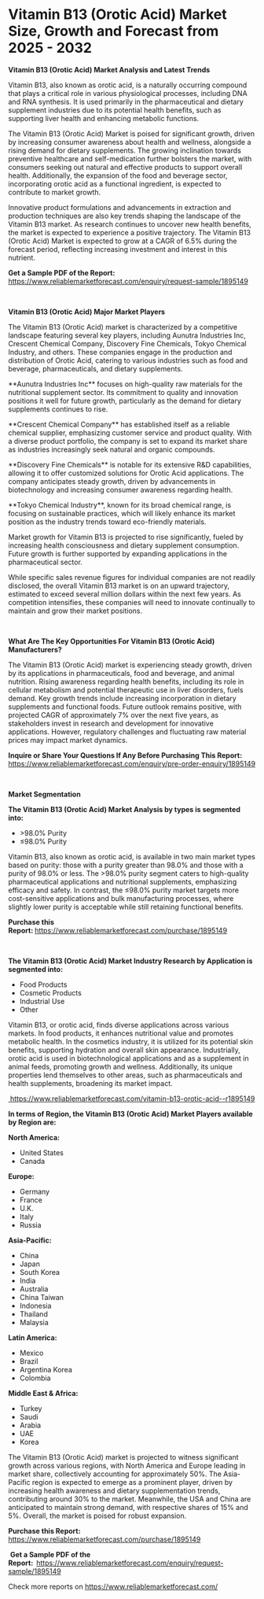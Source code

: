 <p><h1>Vitamin B13 (Orotic Acid) Market Size, Growth and Forecast from 2025 - 2032</h1></p><p><strong>Vitamin B13 (Orotic Acid) Market Analysis and Latest Trends</strong></p>
<p><p>Vitamin B13, also known as orotic acid, is a naturally occurring compound that plays a critical role in various physiological processes, including DNA and RNA synthesis. It is used primarily in the pharmaceutical and dietary supplement industries due to its potential health benefits, such as supporting liver health and enhancing metabolic functions. </p><p>The Vitamin B13 (Orotic Acid) Market is poised for significant growth, driven by increasing consumer awareness about health and wellness, alongside a rising demand for dietary supplements. The growing inclination towards preventive healthcare and self-medication further bolsters the market, with consumers seeking out natural and effective products to support overall health. Additionally, the expansion of the food and beverage sector, incorporating orotic acid as a functional ingredient, is expected to contribute to market growth.</p><p>Innovative product formulations and advancements in extraction and production techniques are also key trends shaping the landscape of the Vitamin B13 market. As research continues to uncover new health benefits, the market is expected to experience a positive trajectory. The Vitamin B13 (Orotic Acid) Market is expected to grow at a CAGR of 6.5% during the forecast period, reflecting increasing investment and interest in this nutrient.</p></p>
<p><strong>Get a Sample PDF of the Report:&nbsp;</strong> <a href="https://www.reliablemarketforecast.com/enquiry/request-sample/1895149?utm_campaign=3169&utm_medium=2&utm_source=Github&utm_content=ia&utm_term=03042025&utm_id=vitamin-b13-orotic-acid">https://www.reliablemarketforecast.com/enquiry/request-sample/1895149</a></p>
<p>&nbsp;</p>
<p><strong>Vitamin B13 (Orotic Acid) Major Market Players</strong></p>
<p><p>The Vitamin B13 (Orotic Acid) market is characterized by a competitive landscape featuring several key players, including Aunutra Industries Inc, Crescent Chemical Company, Discovery Fine Chemicals, Tokyo Chemical Industry, and others. These companies engage in the production and distribution of Orotic Acid, catering to various industries such as food and beverage, pharmaceuticals, and dietary supplements.</p><p>**Aunutra Industries Inc** focuses on high-quality raw materials for the nutritional supplement sector. Its commitment to quality and innovation positions it well for future growth, particularly as the demand for dietary supplements continues to rise.</p><p>**Crescent Chemical Company** has established itself as a reliable chemical supplier, emphasizing customer service and product quality. With a diverse product portfolio, the company is set to expand its market share as industries increasingly seek natural and organic compounds.</p><p>**Discovery Fine Chemicals** is notable for its extensive R&D capabilities, allowing it to offer customized solutions for Orotic Acid applications. The company anticipates steady growth, driven by advancements in biotechnology and increasing consumer awareness regarding health.</p><p>**Tokyo Chemical Industry**, known for its broad chemical range, is focusing on sustainable practices, which will likely enhance its market position as the industry trends toward eco-friendly materials.</p><p>Market growth for Vitamin B13 is projected to rise significantly, fueled by increasing health consciousness and dietary supplement consumption. Future growth is further supported by expanding applications in the pharmaceutical sector.</p><p>While specific sales revenue figures for individual companies are not readily disclosed, the overall Vitamin B13 market is on an upward trajectory, estimated to exceed several million dollars within the next few years. As competition intensifies, these companies will need to innovate continually to maintain and grow their market positions.</p></p>
<p>&nbsp;</p>
<p><strong>What Are The Key Opportunities For Vitamin B13 (Orotic Acid) Manufacturers?</strong></p>
<p><p>The Vitamin B13 (Orotic Acid) market is experiencing steady growth, driven by its applications in pharmaceuticals, food and beverage, and animal nutrition. Rising awareness regarding health benefits, including its role in cellular metabolism and potential therapeutic use in liver disorders, fuels demand. Key growth trends include increasing incorporation in dietary supplements and functional foods. Future outlook remains positive, with projected CAGR of approximately 7% over the next five years, as stakeholders invest in research and development for innovative applications. However, regulatory challenges and fluctuating raw material prices may impact market dynamics.</p></p>
<p><strong>Inquire or Share Your Questions If Any Before Purchasing This Report:</strong> <a href="https://www.reliablemarketforecast.com/enquiry/pre-order-enquiry/1895149?utm_campaign=3169&utm_medium=2&utm_source=Github&utm_content=ia&utm_term=03042025&utm_id=vitamin-b13-orotic-acid">https://www.reliablemarketforecast.com/enquiry/pre-order-enquiry/1895149</a></p>
<p>&nbsp;</p>
<p><strong>Market Segmentation</strong></p>
<p><strong>The Vitamin B13 (Orotic Acid) Market Analysis by types is segmented into:</strong></p>
<p><ul><li>>98.0% Purity</li><li>≤98.0% Purity</li></ul></p>
<p><p>Vitamin B13, also known as orotic acid, is available in two main market types based on purity: those with a purity greater than 98.0% and those with a purity of 98.0% or less. The >98.0% purity segment caters to high-quality pharmaceutical applications and nutritional supplements, emphasizing efficacy and safety. In contrast, the ≤98.0% purity market targets more cost-sensitive applications and bulk manufacturing processes, where slightly lower purity is acceptable while still retaining functional benefits.</p></p>
<p><strong>Purchase this Report:&nbsp;</strong><a href="https://www.reliablemarketforecast.com/purchase/1895149?utm_campaign=3169&utm_medium=2&utm_source=Github&utm_content=ia&utm_term=03042025&utm_id=vitamin-b13-orotic-acid">https://www.reliablemarketforecast.com/purchase/1895149</a></p>
<p>&nbsp;</p>
<p><strong>The Vitamin B13 (Orotic Acid) Market Industry Research by Application is segmented into:</strong></p>
<p><ul><li>Food Products</li><li>Cosmetic Products</li><li>Industrial Use</li><li>Other</li></ul></p>
<p><p>Vitamin B13, or orotic acid, finds diverse applications across various markets. In food products, it enhances nutritional value and promotes metabolic health. In the cosmetics industry, it is utilized for its potential skin benefits, supporting hydration and overall skin appearance. Industrially, orotic acid is used in biotechnological applications and as a supplement in animal feeds, promoting growth and wellness. Additionally, its unique properties lend themselves to other areas, such as pharmaceuticals and health supplements, broadening its market impact.</p></p>
<p><a href="https://www.reliablemarketforecast.com/vitamin-b13-orotic-acid--r1895149?utm_campaign=3169&utm_medium=2&utm_source=Github&utm_content=ia&utm_term=03042025&utm_id=vitamin-b13-orotic-acid">&nbsp;https://www.reliablemarketforecast.com/vitamin-b13-orotic-acid--r1895149</a></p>
<p><strong>In terms of Region, the Vitamin B13 (Orotic Acid) Market Players available by Region are:</strong></p>
<p>
    <p> <strong> North America: </strong>
        <ul>
            <li>United States</li>
            <li>Canada</li>
        </ul>
        </p> 
    <p> <strong> Europe: </strong>
        <ul>
            <li>Germany</li>
            <li>France</li>
            <li>U.K.</li>
            <li>Italy</li>
            <li>Russia</li>
        </ul>
        </p> 
    <p> <strong> Asia-Pacific: </strong>
        <ul>
            <li>China</li>
            <li>Japan</li>
            <li>South Korea</li>
            <li>India</li>
            <li>Australia</li>
            <li>China Taiwan</li>
            <li>Indonesia</li>
            <li>Thailand</li>
            <li>Malaysia</li>
        </ul>
        </p> 
    <p> <strong> Latin America: </strong>
        <ul>
            <li>Mexico</li>
            <li>Brazil</li>
            <li>Argentina Korea</li>
            <li>Colombia</li>
        </ul>
        </p> 
    <p> <strong> Middle East & Africa: </strong>
        <ul>
            <li>Turkey</li>
            <li>Saudi</li>
            <li>Arabia</li>
            <li>UAE</li>
            <li>Korea</li>
        </ul>
    </p>
    </p>
<p><p>The Vitamin B13 (Orotic Acid) market is projected to witness significant growth across various regions, with North America and Europe leading in market share, collectively accounting for approximately 50%. The Asia-Pacific region is expected to emerge as a prominent player, driven by increasing health awareness and dietary supplementation trends, contributing around 30% to the market. Meanwhile, the USA and China are anticipated to maintain strong demand, with respective shares of 15% and 5%. Overall, the market is poised for robust expansion.</p></p>
<p><strong>Purchase this Report: </strong><a href="https://www.reliablemarketforecast.com/purchase/1895149?utm_campaign=3169&utm_medium=2&utm_source=Github&utm_content=ia&utm_term=03042025&utm_id=vitamin-b13-orotic-acid">https://www.reliablemarketforecast.com/purchase/1895149</a></p>
<p>&nbsp;<strong>Get a Sample PDF of the Report:&nbsp;&nbsp;</strong><a href="https://www.reliablemarketforecast.com/enquiry/request-sample/1895149?utm_campaign=3169&utm_medium=2&utm_source=Github&utm_content=ia&utm_term=03042025&utm_id=vitamin-b13-orotic-acid">https://www.reliablemarketforecast.com/enquiry/request-sample/1895149</a></p>
<p><strong></strong></p>
<p>Check more reports on <a href="https://www.reliablemarketforecast.com/?utm_campaign=3169&utm_medium=2&utm_source=Github&utm_content=ia&utm_term=03042025&utm_id=vitamin-b13-orotic-acid">https://www.reliablemarketforecast.com/</a></p>